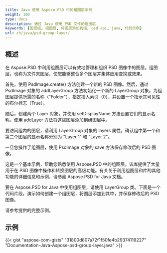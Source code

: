 ```yaml
---
title: Java 使用 Aspose.PSD 中的组图层示例
weight: 100
type: docs
description: 通过 Java 使用 PSD 文件的组图层
keywords: [图层组, 组图层, 将图层添加到组, psd api, java, 代码示例]
url: zh/java/psd-group-layer/
---
```


## **概述**

在 Aspose.PSD 中利用组图层可以有效地管理和组织 PSD 图像中的图层。组图层，也称为文件夹图层，使您能够整合多个图层并集体应用变换或效果。

首先，使用 PsdImage.create() 方法创建一个新的 PSD 图像。然后，通过 PsdImage 对象的 addLayerGroup 方法初始化一个新的 LayerGroup 对象。为组图层提供所需的名称（"Folder"），指定插入索引（0），并设置一个指示其可见性的布尔标志（True）。

随后，创建两个 Layer 对象，并使用 setDisplayName 方法设置它们的显示名称。使用 addLayer 方法将这些图层添加到组图层中。

要访问组内的图层，请利用 LayerGroup 对象的 layers 属性。确认组中第一个和第二个图层的显示名称分别为 "Layer 1" 和 "Layer 2"。

一旦您操作了组图层，使用 PsdImage 对象的 save 方法保存修改后的 PSD 图像。

这是一个基本示例，帮助您熟悉使用 Aspose.PSD 中的组图层。该库提供了大量用于在 PSD 图像中操作和转换图层的高级功能。有关关于利用组图层和库的其他功能的详细信息和示例，请参阅 Aspose.PSD for Java 文档。

要在 Aspose.PSD for Java 中使用组图层，请使用 LayerGroup 类。下面是一个代码片段，演示如何创建一个组图层，将图层添加到其中，并保存修改后的 PSD 图像。

请参考提供的完整示例。

## **示例**
{{< gist "aspose-com-gists" "31800d807a72f1f50fe4b29374119227" "Documentation-Java-Aspose-psd-group-layer.java" >}}
